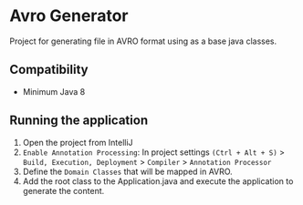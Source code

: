 # Avro Generator
Project for generating file in AVRO format using as a base java classes.

## Compatibility
- Minimum Java 8

## Running the application
1. Open the project from IntelliJ
2. `Enable Annotation Processing`: In project settings `(Ctrl + Alt + S)` > `Build, Execution, Deployment` > `Compiler` > `Annotation Processor`
3. Define the `Domain Classes` that will be mapped in AVRO.
4. Add the root class to the Application.java and execute the application to generate the content. 
